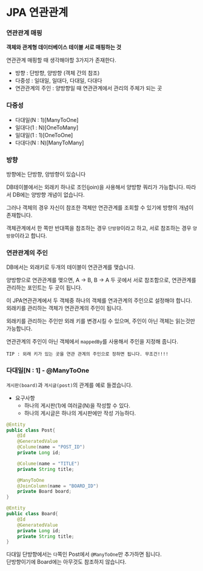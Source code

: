# JPA 연관관계
### 연관관계 매핑
**객체와 관계형 데이터베이스 테이블 서로 매핑하는 것**

연관관계 매핑할 때 생각해야할 3가지가 존재한다.
+ 방향 : 단방향, 양방향 (객체 간의 참조)
+ 다중성 : 일대일, 일대다, 다대일, 다대다
+ 연관관계의 주인 : 양방향일 때 연관관계에서 관리의 주체가 되는 곳

### 다중성
+ 다대일(N : 1)[ManyToOne]
+ 일대다(1 : N)[OneToMany]
+ 일대일(1 : 1)[OneToOne]
+ 다대다(N : N)[ManyToMany]

### 방향
방향에는 단방향, 양방향이 있습니다

DB테이블에서는 외래키 하나로 조인(join)을 사용해서 양방향 쿼리가 가능합니다.
따라서 DB에는 양방향 개념이 없습니다.

그러나 객체의 경우 자신이 참조한 객체만 연관관계를 조회할 수 있기에 방향의 개념이 존재합니다.

객체관계에서 한 쪽만 반대쪽을 참조하는 경우 `단방향`이라고 하고, 서로 참조하는 경우 `양방향`이라고 합니다.


### 연관관계의 주인
DB에서는 외래키로 두개의 테이블이 연관관계를 맺습니다.

양방향으로 연관관계를 맺으면, A -> B, B -> A 두 곳에서 서로 참조함으로,
연관관계를 관리하는 포인트는 두 곳이 됩니다.

이 JPA연관관계에서 두 객체중 하나의 객체를 연과관계의 주인으로 설정해야 합니다.<br>
외래키를 관리하는 객체가 연관관계의 주인이 됩니다.

외래키를 관리하는 주인만 외래 키를 변경시킬 수 있으며, 주인이 아닌 객체는 읽는것만 가능합니다.

연관관계의 주인이 아닌 객체에서 `mappedBy`를 사용해서 주인을 지정해 줍니다.

`TIP : 외래 키가 있는 곳을 연관 관계의 주인으로 정하면 됩니다. 무조건!!!!`



### 다대일[N : 1] - @ManyToOne
`게시판(board)`과 `게시글(post)`의 관계를 예로 들겠습니다.

+ 요구사항
    + 하나의 게시판(1)에 여러글(N)을 작성할 수 있다.
    + 하나의 게시글은 하나의 게시판에만 작성 가능하다.

```java
@Entity
public class Post{
    @Id
    @GeneratedValue
    @Colume(name = "POST_ID")
    private Long id;

    @Colume(name = "TITLE")
    private String title;

    @ManyToOne
    @JoinColumn(name = "BOARD_ID")
    private Board board;
}

@Entity
public class Board{
    @Id
    @GeneratedValue
    private Long id;
    private String title;
}
```

다대일 단방향에서는 `다`쪽인 Post에서 `@ManyToOne`만 추가하면 됩니다.<br>
단방향이기에 Board에는 아무것도 참조하지 않습니다.







